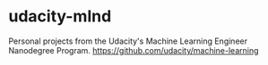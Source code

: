 # udacity-mlnd
Personal projects from the Udacity's Machine Learning Engineer Nanodegree Program.
https://github.com/udacity/machine-learning
